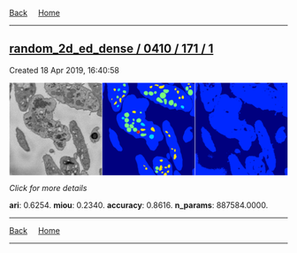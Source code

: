 
[Back](..)&nbsp;&nbsp;&nbsp;&nbsp;&nbsp;[Home](https://leapmanlab.github.io/snapshots)

---

<div class="summary"><a href="1"><h2>random_2d_ed_dense / 0410 / 171 / 1</h2></a><p>Created 18 Apr 2019, 16:40:58
</p><a href="1"><img src="1/media/summary.png" align="center"></a><p>
<i>Click for more details</i>
</p></div>

**ari**: 0.6254. **miou**: 0.2340. **accuracy**: 0.8616. **n_params**: 887584.0000. 

---

[Back](..)&nbsp;&nbsp;&nbsp;&nbsp;&nbsp;[Home](https://leapmanlab.github.io/snapshots)

---